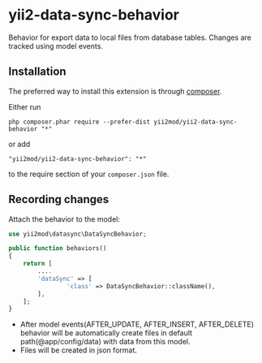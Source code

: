 # yii2-data-sync-behavior
Behavior for export data to local files from database tables. Changes are tracked using model events.

Installation 
------------

The preferred way to install this extension is through [composer](http://getcomposer.org/download/).

Either run

```
php composer.phar require --prefer-dist yii2mod/yii2-data-sync-behavior "*"
```

or add

```
"yii2mod/yii2-data-sync-behavior": "*"
```

to the require section of your `composer.json` file.

## Recording changes

Attach the behavior to the model:

```php
use yii2mod\datasync\DataSyncBehavior;

public function behaviors()
{
    return [
        ....
        'dataSync' => [
                'class' => DataSyncBehavior::className(),
        ],
    ];
}

```
* After model events(AFTER_UPDATE, AFTER_INSERT, AFTER_DELETE) behavior will be automatically create files in default path(@app/config/data) with data from this model. 
* Files will be created in json format.
 
